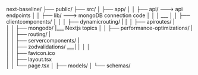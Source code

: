next-baseline/
├── public/
├── src/
│   ├── app/
│   │   ├── api/                 ---> api endpoints
│   │   ├── lib/                 ---> mongoDB connection code
│   │   │                                           ___ 
│   │   ├── clientcomponents/                          │ 
│   │   ├── dynamicrouting/                            |
│   │   ├── apiroutes/                                 |   
│   │   ├── mongodb/                                   |___  Nextjs topics 
│   │   ├── performance-optimizations/                 |       
│   │   ├── routing/                                   |    
│   │   ├── servercomponents/                          |      
│   │   ├── zodvalidations/                         ___| 
│   │   │                                             
│   │   ├── favicon.ico                                      
│   │   ├── layout.tsx                                  
│   │   └── page.tsx
│   ├── models/
│   └── schemas/

